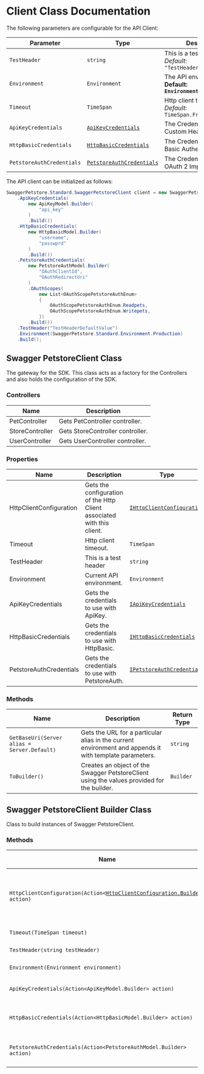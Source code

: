 
# Client Class Documentation

The following parameters are configurable for the API Client:

| Parameter | Type | Description |
|  --- | --- | --- |
| `TestHeader` | `string` | This is a test header<br>*Default*: `"TestHeaderDefaultValue"` |
| `Environment` | `Environment` | The API environment. <br> **Default: `Environment.Production`** |
| `Timeout` | `TimeSpan` | Http client timeout.<br>*Default*: `TimeSpan.FromSeconds(100)` |
| `ApiKeyCredentials` | [`ApiKeyCredentials`]($a/custom-header-signature.md) | The Credentials Setter for Custom Header Signature |
| `HttpBasicCredentials` | [`HttpBasicCredentials`]($a/basic-authentication.md) | The Credentials Setter for Basic Authentication |
| `PetstoreAuthCredentials` | [`PetstoreAuthCredentials`]($a/oauth-2-implicit-grant.md) | The Credentials Setter for OAuth 2 Implicit Grant |

The API client can be initialized as follows:

```csharp
SwaggerPetstore.Standard.SwaggerPetstoreClient client = new SwaggerPetstore.Standard.SwaggerPetstoreClient.Builder()
    .ApiKeyCredentials(
        new ApiKeyModel.Builder(
            "api_key"
        )
        .Build())
    .HttpBasicCredentials(
        new HttpBasicModel.Builder(
            "username",
            "passwprd"
        )
        .Build())
    .PetstoreAuthCredentials(
        new PetstoreAuthModel.Builder(
            "OAuthClientId",
            "OAuthRedirectUri"
        )
        .OAuthScopes(
            new List<OAuthScopePetstoreAuthEnum>
            {
                OAuthScopePetstoreAuthEnum.Readpets,
                OAuthScopePetstoreAuthEnum.Writepets,
            })
        .Build())
    .TestHeader("TestHeaderDefaultValue")
    .Environment(SwaggerPetstore.Standard.Environment.Production)
    .Build();
```

## Swagger PetstoreClient Class

The gateway for the SDK. This class acts as a factory for the Controllers and also holds the configuration of the SDK.

### Controllers

| Name | Description |
|  --- | --- |
| PetController | Gets PetController controller. |
| StoreController | Gets StoreController controller. |
| UserController | Gets UserController controller. |

### Properties

| Name | Description | Type |
|  --- | --- | --- |
| HttpClientConfiguration | Gets the configuration of the Http Client associated with this client. | [`IHttpClientConfiguration`](http-client-configuration.md) |
| Timeout | Http client timeout. | `TimeSpan` |
| TestHeader | This is a test header | `string` |
| Environment | Current API environment. | `Environment` |
| ApiKeyCredentials | Gets the credentials to use with ApiKey. | [`IApiKeyCredentials`]($a/custom-header-signature.md) |
| HttpBasicCredentials | Gets the credentials to use with HttpBasic. | [`IHttpBasicCredentials`]($a/basic-authentication.md) |
| PetstoreAuthCredentials | Gets the credentials to use with PetstoreAuth. | [`IPetstoreAuthCredentials`]($a/oauth-2-implicit-grant.md) |

### Methods

| Name | Description | Return Type |
|  --- | --- | --- |
| `GetBaseUri(Server alias = Server.Default)` | Gets the URL for a particular alias in the current environment and appends it with template parameters. | `string` |
| `ToBuilder()` | Creates an object of the Swagger PetstoreClient using the values provided for the builder. | `Builder` |

## Swagger PetstoreClient Builder Class

Class to build instances of Swagger PetstoreClient.

### Methods

| Name | Description | Return Type |
|  --- | --- | --- |
| `HttpClientConfiguration(Action<`[`HttpClientConfiguration.Builder`](http-client-configuration-builder.md)`> action)` | Gets the configuration of the Http Client associated with this client. | `Builder` |
| `Timeout(TimeSpan timeout)` | Http client timeout. | `Builder` |
| `TestHeader(string testHeader)` | This is a test header | `Builder` |
| `Environment(Environment environment)` | Current API environment. | `Builder` |
| `ApiKeyCredentials(Action<ApiKeyModel.Builder> action)` | Sets credentials for ApiKey. | `Builder` |
| `HttpBasicCredentials(Action<HttpBasicModel.Builder> action)` | Sets credentials for HttpBasic. | `Builder` |
| `PetstoreAuthCredentials(Action<PetstoreAuthModel.Builder> action)` | Sets credentials for PetstoreAuth. | `Builder` |

